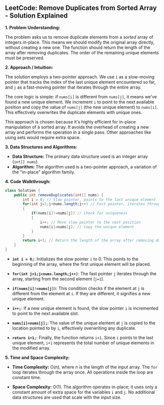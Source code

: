 ## LeetCode: Remove Duplicates from Sorted Array - Solution Explained

**1. Problem Understanding:**

The problem asks us to remove duplicate elements from a *sorted* array of integers in-place.  This means we should modify the original array directly, without creating a new one. The function should return the length of the array after removing duplicates.  The order of the remaining unique elements must be preserved.


**2. Approach / Intuition:**

The solution employs a two-pointer approach.  We use `i` as a slow-moving pointer that tracks the index of the last unique element encountered so far, and `j` as a fast-moving pointer that iterates through the entire array.

The core logic is simple: if `nums[i]` is different from `nums[j]`, it means we've found a new unique element.  We increment `i` to point to the next available position and copy the value of `nums[j]` (the new unique element) to `nums[i]`.  This effectively overwrites the duplicate elements with unique ones.

This approach is chosen because it's highly efficient for in-place manipulation of a sorted array.  It avoids the overhead of creating a new array and performs the operation in a single pass.  Other approaches like using sets would require extra space.


**3. Data Structures and Algorithms:**

* **Data Structure:** The primary data structure used is an integer array (`int[] nums`).
* **Algorithm:** The algorithm used is a two-pointer approach, a variation of the "in-place" algorithm family.


**4. Code Walkthrough:**

```java
class Solution {
    public int removeDuplicates(int[] nums) {
        int i = 0; // Slow pointer, points to the last unique element
        for(int j=1;j<nums.length;j++) // Fast pointer, iterates through the array
        {
            if(nums[i]!=nums[j]) // Check for uniqueness
            {
                i++; // Move slow pointer to the next position
                nums[i]=nums[j]; // Copy the unique element
            }
        }
        return i+1; // Return the length of the array after removing duplicates (i+1 because i starts at 0)
    }
}
```

- **`int i = 0;`**: Initializes the slow pointer `i` to 0. This points to the beginning of the array, where the first unique element will be placed.

- **`for(int j=1;j<nums.length;j++)`**: The fast pointer `j` iterates through the array, starting from the second element (`j=1`).

- **`if(nums[i]!=nums[j])`**: This condition checks if the element at `j` is different from the element at `i`.  If they are different, it signifies a new unique element.

- **`i++;`**:  If a new unique element is found, the slow pointer `i` is incremented to point to the next available slot.

- **`nums[i]=nums[j];`**: The value of the unique element at `j` is copied to the location pointed to by `i`, effectively overwriting any duplicate.

- **`return i+1;`**: Finally, the function returns `i+1`.  Since `i` points to the last unique element, `i+1` represents the total number of unique elements in the modified array.


**5. Time and Space Complexity:**

* **Time Complexity:** O(n), where n is the length of the input array. The `for` loop iterates through the array once. All operations inside the loop are constant time.

* **Space Complexity:** O(1). The algorithm operates in-place; it uses only a constant amount of extra space for the variables `i` and `j`.  No additional data structures are used that scale with the input size.

